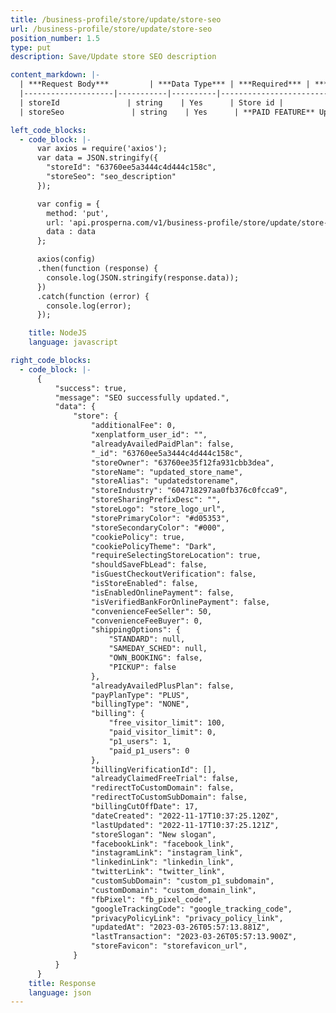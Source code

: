```yaml
---
title: /business-profile/store/update/store-seo
url: /business-profile/store/update/store-seo
position_number: 1.5
type: put
description: Save/Update store SEO description

content_markdown: |-
  | ***Request Body***         | ***Data Type*** | ***Required*** | ***Description*** |
  |--------------------|-----------|----------|------------------------------------|
  | storeId               | string    | Yes      | Store id |
  | storeSeo               | string    | Yes      | **PAID FEATURE** Updated store SEO description |

left_code_blocks:
  - code_block: |-
      var axios = require('axios');
      var data = JSON.stringify({
        "storeId": "63760ee5a3444c4d444c158c",
        "storeSeo": "seo_description"
      });

      var config = {
        method: 'put',
        url: 'api.prosperna.com/v1/business-profile/store/update/store-seo',
        data : data
      };

      axios(config)
      .then(function (response) {
        console.log(JSON.stringify(response.data));
      })
      .catch(function (error) {
        console.log(error);
      });

    title: NodeJS
    language: javascript

right_code_blocks:
  - code_block: |-
      {
          "success": true,
          "message": "SEO successfully updated.",
          "data": {
              "store": {
                  "additionalFee": 0,
                  "xenplatform_user_id": "",
                  "alreadyAvailedPaidPlan": false,
                  "_id": "63760ee5a3444c4d444c158c",
                  "storeOwner": "63760ee35f12fa931cbb3dea",
                  "storeName": "updated_store_name",
                  "storeAlias": "updatedstorename",
                  "storeIndustry": "604718297aa0fb376c0fcca9",
                  "storeSharingPrefixDesc": "",
                  "storeLogo": "store_logo_url",
                  "storePrimaryColor": "#d05353",
                  "storeSecondaryColor": "#000",
                  "cookiePolicy": true,
                  "cookiePolicyTheme": "Dark",
                  "requireSelectingStoreLocation": true,
                  "shouldSaveFbLead": false,
                  "isGuestCheckoutVerification": false,
                  "isStoreEnabled": false,
                  "isEnabledOnlinePayment": false,
                  "isVerifiedBankForOnlinePayment": false,
                  "convenienceFeeSeller": 50,
                  "convenienceFeeBuyer": 0,
                  "shippingOptions": {
                      "STANDARD": null,
                      "SAMEDAY_SCHED": null,
                      "OWN_BOOKING": false,
                      "PICKUP": false
                  },
                  "alreadyAvailedPlusPlan": false,
                  "payPlanType": "PLUS",
                  "billingType": "NONE",
                  "billing": {
                      "free_visitor_limit": 100,
                      "paid_visitor_limit": 0,
                      "p1_users": 1,
                      "paid_p1_users": 0
                  },
                  "billingVerificationId": [],
                  "alreadyClaimedFreeTrial": false,
                  "redirectToCustomDomain": false,
                  "redirectToCustomSubDomain": false,
                  "billingCutOffDate": 17,
                  "dateCreated": "2022-11-17T10:37:25.120Z",
                  "lastUpdated": "2022-11-17T10:37:25.121Z",
                  "storeSlogan": "New slogan",
                  "facebookLink": "facebook_link",
                  "instagramLink": "instagram_link",
                  "linkedinLink": "linkedin_link",
                  "twitterLink": "twitter_link",
                  "customSubDomain": "custom_p1_subdomain",
                  "customDomain": "custom_domain_link",
                  "fbPixel": "fb_pixel_code",
                  "googleTrackingCode": "google_tracking_code",
                  "privacyPolicyLink": "privacy_policy_link",
                  "updatedAt": "2023-03-26T05:57:13.881Z",
                  "lastTransaction": "2023-03-26T05:57:13.900Z",
                  "storeFavicon": "storefavicon_url",
              }
          }
      }
    title: Response
    language: json
---
```

